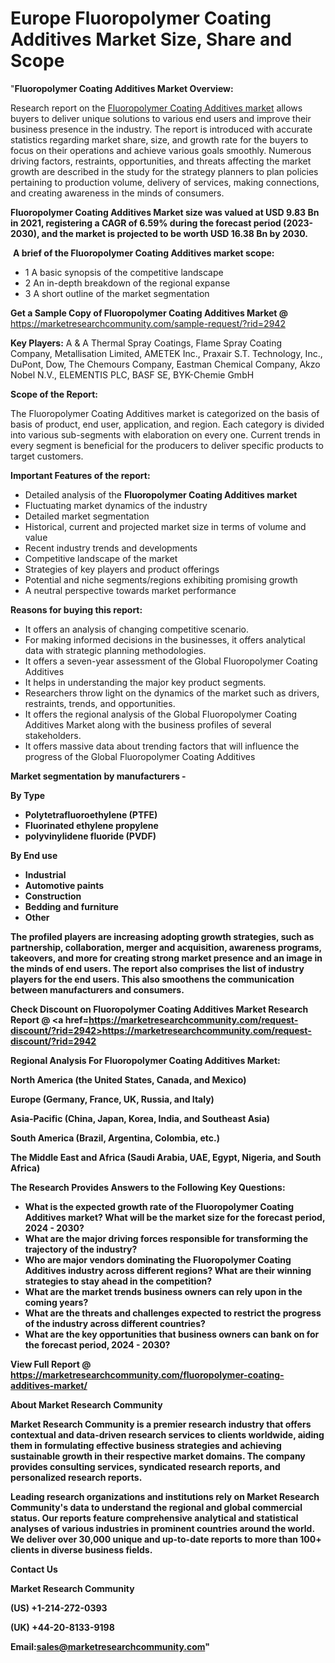 # Europe Fluoropolymer Coating Additives Market Size, Share and Scope
"<strong>Fluoropolymer Coating Additives Market Overview:</strong>

Research report on the <a href=https://marketresearchcommunity.com/fluoropolymer-coating-additives-market/>Fluoropolymer Coating Additives market</a> allows buyers to deliver unique solutions to various end users and improve their business presence in the industry. The report is introduced with accurate statistics regarding market share, size, and growth rate for the buyers to focus on their operations and achieve various goals smoothly. Numerous driving factors, restraints, opportunities, and threats affecting the market growth are described in the study for the strategy planners to plan policies pertaining to production volume, delivery of services, making connections, and creating awareness in the minds of consumers.

<strong>Fluoropolymer Coating Additives Market size was valued at USD 9.83 Bn in 2021, registering a CAGR of 6.59% during the forecast period (2023-2030), and the market is projected to be worth USD 16.38 Bn by 2030.</strong>

 <Strong>A brief of the Fluoropolymer Coating Additives market scope:</Strong>
<ul>
 <li>1  A basic synopsis of the competitive landscape</li>
 <li>2  An in-depth breakdown of the regional expanse</li>
 <li>3  A short outline of the market segmentation</li>
</ul>
<strong>Get a Sample Copy of Fluoropolymer Coating Additives Market @ </b></strong><a href=https://marketresearchcommunity.com/sample-request/?rid=2942><u>https://marketresearchcommunity.com/sample-request/?rid=2942</u></a>

<strong>Key Players:</strong> 
A &amp; A Thermal Spray Coatings, Flame Spray Coating Company, Metallisation Limited, AMETEK Inc., Praxair S.T. Technology, Inc., DuPont, Dow, The Chemours Company, Eastman Chemical Company, Akzo Nobel N.V., ELEMENTIS PLC, BASF SE, BYK-Chemie GmbH

<strong>Scope of the Report:</strong>

The Fluoropolymer Coating Additives market is categorized on the basis of basis of product, end user, application, and region. Each category is divided into various sub-segments with elaboration on every one. Current trends in every segment is beneficial for the producers to deliver specific products to target customers.

<strong><b>Important Features of the report:</b></strong>
<ul>
  <li>Detailed analysis of the <strong><b>Fluoropolymer Coating Additives </b></strong><strong><b>market</b></strong></li>
  <li>Fluctuating market dynamics of the industry</li>
  <li>Detailed market segmentation</li>
  <li>Historical, current and projected market size in terms of volume and value</li>
  <li>Recent industry trends and developments</li>
  <li>Competitive landscape of the market</li>
  <li>Strategies of key players and product offerings</li>
  <li>Potential and niche segments/regions exhibiting promising growth</li>
  <li>A neutral perspective towards market performance</li>
</ul>
<strong><b>Reasons for buying this report:</b></strong>
<ul>
  <li>It offers an analysis of changing competitive scenario.</li>
  <li>For making informed decisions in the businesses, it offers analytical data with strategic planning methodologies.</li>
  <li>It offers a seven-year assessment of the Global Fluoropolymer Coating Additives</li>
  <li>It helps in understanding the major key product segments.</li>
  <li>Researchers throw light on the dynamics of the market such as drivers, restraints, trends, and opportunities.</li>
  <li>It offers the regional analysis of the Global Fluoropolymer Coating Additives Market along with the business profiles of several stakeholders.</li>
  <li>It offers massive data about trending factors that will influence the progress of the Global Fluoropolymer Coating Additives</li>
</ul>

<strong>Market segmentation by manufacturers -</strong>


<strong><strong>By Type</strong></h4>
<ul>
 	<li>Polytetrafluoroethylene (PTFE)</li>
 	<li>Fluorinated ethylene propylene</li>
 	<li>polyvinylidene fluoride (PVDF)</li>
</ul>
<strong><strong>By End use</strong></h4>
<ul>
 	<li>Industrial</li>
 	<li>Automotive paints</li>
 	<li>Construction</li>
 	<li>Bedding and furniture</li>
 	<li>Other</li>
</ul>

The profiled players are increasing adopting growth strategies, such as partnership, collaboration, merger and acquisition, awareness programs, takeovers, and more for creating strong market presence and an image in the minds of end users. The report also comprises the list of industry players for the end users. This also smoothens the communication between manufacturers and consumers.

<strong><b>Check Discount on Fluoropolymer Coating Additives Market Research Report @ </b></strong><a href=https://marketresearchcommunity.com/request-discount/?rid=2942><u>https://marketresearchcommunity.com/request-discount/?rid=2942</u></a>

<strong>Regional Analysis For Fluoropolymer Coating Additives Market:</strong>

<strong>North America</strong> (the United States, Canada, and Mexico)

<strong>Europe</strong> (Germany, France, UK, Russia, and Italy)

<strong>Asia-Pacific</strong> (China, Japan, Korea, India, and Southeast Asia)

<strong>South America</strong> (Brazil, Argentina, Colombia, etc.)

<strong>The Middle East and Africa</strong> (Saudi Arabia, UAE, Egypt, Nigeria, and South Africa)

<strong>The Research Provides Answers to the Following Key Questions:</strong>
<ul>
 	<li>What is the expected growth rate of the Fluoropolymer Coating Additives market? What will be the market size for the forecast period, 2024 - 2030?</li>
 	<li>What are the major driving forces responsible for transforming the trajectory of the industry?</li>
 	<li>Who are major vendors dominating the Fluoropolymer Coating Additives industry across different regions? What are their winning strategies to stay ahead in the competition?</li>
 	<li>What are the market trends business owners can rely upon in the coming years?</li>
 	<li>What are the threats and challenges expected to restrict the progress of the industry across different countries?</li>
 	<li>What are the key opportunities that business owners can bank on for the forecast period, 2024 - 2030?</li>
</ul>

<strong>View Full Report @</strong> <a href=https://marketresearchcommunity.com/fluoropolymer-coating-additives-market/>https://marketresearchcommunity.com/fluoropolymer-coating-additives-market/</a>

<strong>About Market Research Community</strong>

Market Research Community is a premier research industry that offers contextual and data-driven research services to clients worldwide, aiding them in formulating effective business strategies and achieving sustainable growth in their respective market domains. The company provides consulting services, syndicated research reports, and personalized research reports.

Leading research organizations and institutions rely on Market Research Community's data to understand the regional and global commercial status. Our reports feature comprehensive analytical and statistical analyses of various industries in prominent countries around the world. We deliver over 30,000 unique and up-to-date reports to more than 100+ clients in diverse business fields.

<strong>Contact Us</strong>

<strong>Market Research Community</strong>

(US) +1-214-272-0393

(UK) +44-20-8133-9198

<strong>Email:</strong>sales@marketresearchcommunity.com"
